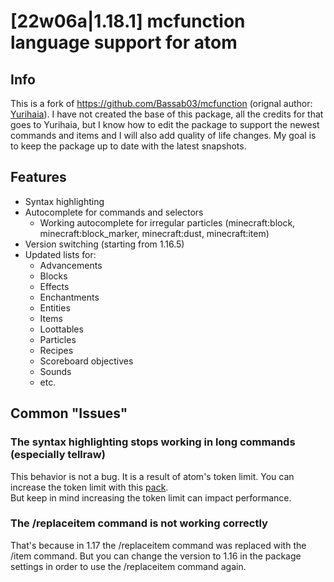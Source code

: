 # [22w06a|1.18.1] mcfunction language support for atom

## Info
This is a fork of https://github.com/Bassab03/mcfunction (orignal author: [Yurihaia](https://github.com/Yurihaia)). I have not created the base of this package, all the credits for that goes to Yurihaia, but I know how to edit the package to support the newest commands and items and I will also add quality of life changes. My goal is to keep the package up to date with the latest snapshots.

## Features
- Syntax highlighting
- Autocomplete for commands and selectors
  - Working autocomplete for irregular particles (minecraft:block, minecraft:block_marker, minecraft:dust, minecraft:item)
- Version switching (starting from 1.16.5)
- Updated lists for:
  - Advancements
  - Blocks
  - Effects
  - Enchantments
  - Entities
  - Items
  - Loottables
  - Particles
  - Recipes
  - Scoreboard objectives
  - Sounds
  - etc.

## Common "Issues"
### The syntax highlighting stops working in long commands (especially tellraw)
This behavior is not a bug. It is a result of atom's token limit. You can increase the token limit with this [pack](https://atom.io/packages/grammar-token-limit).\
But keep in mind increasing the token limit can impact performance.

### The /replaceitem command is not working correctly
That's because in 1.17 the /replaceitem command was replaced with the /item command. But you can change the version to 1.16 in the package settings in order to use the /replaceitem command again.
